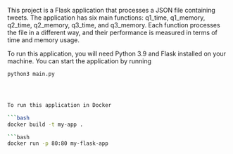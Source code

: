 This project is a Flask application that processes a JSON file containing tweets. The application has six main functions: q1_time, q1_memory, q2_time, q2_memory, q3_time, and q3_memory. Each function processes the file in a different way, and their performance is measured in terms of time and memory usage.

To run this application, you will need Python 3.9 and Flask installed on your machine. You can start the application by running

```bash
python3 main.py




To run this application in Docker

```bash
docker build -t my-app .

```bash
docker run -p 80:80 my-flask-app

